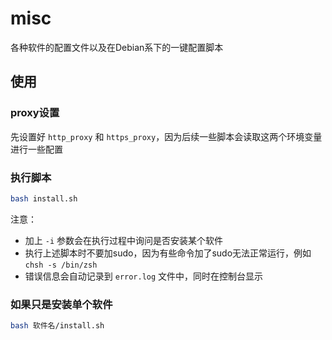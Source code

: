 # misc

各种软件的配置文件以及在Debian系下的一键配置脚本

## 使用

### proxy设置

先设置好 `http_proxy` 和 `https_proxy`，因为后续一些脚本会读取这两个环境变量进行一些配置

### 执行脚本

```sh
bash install.sh
```

注意：

- 加上 `-i` 参数会在执行过程中询问是否安装某个软件
- 执行上述脚本时不要加sudo，因为有些命令加了sudo无法正常运行，例如`chsh -s /bin/zsh`
- 错误信息会自动记录到 `error.log` 文件中，同时在控制台显示

### 如果只是安装单个软件

```sh
bash 软件名/install.sh
```
